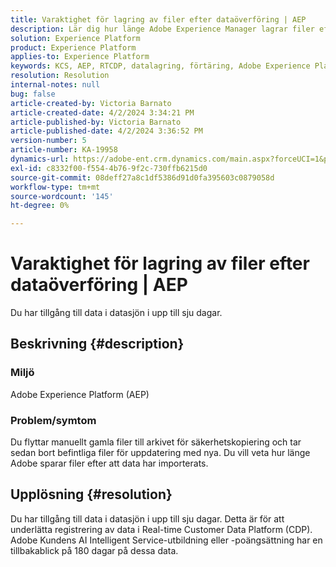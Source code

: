 ```yaml
---
title: Varaktighet för lagring av filer efter dataöverföring | AEP
description: Lär dig hur länge Adobe Experience Manager lagrar filer efter att data har importerats.
solution: Experience Platform
product: Experience Platform
applies-to: Experience Platform
keywords: KCS, AEP, RTCDP, datalagring, förtäring, Adobe Experience Platform, Experience Platform, datasjön
resolution: Resolution
internal-notes: null
bug: false
article-created-by: Victoria Barnato
article-created-date: 4/2/2024 3:34:21 PM
article-published-by: Victoria Barnato
article-published-date: 4/2/2024 3:36:52 PM
version-number: 5
article-number: KA-19958
dynamics-url: https://adobe-ent.crm.dynamics.com/main.aspx?forceUCI=1&pagetype=entityrecord&etn=knowledgearticle&id=b6a50c77-06f1-ee11-904b-6045bd04ed02
exl-id: c8332f00-f554-4b76-9f2c-730ffb6215d0
source-git-commit: 08deff27a8c1df5386d91d0fa395603c0879058d
workflow-type: tm+mt
source-wordcount: '145'
ht-degree: 0%

---
```


# Varaktighet för lagring av filer efter dataöverföring | AEP


Du har tillgång till data i datasjön i upp till sju dagar.

## Beskrivning {#description}


### <b>Miljö</b>

Adobe Experience Platform (AEP)

### <b>Problem/symtom</b>

Du flyttar manuellt gamla filer till arkivet för säkerhetskopiering och tar sedan bort befintliga filer för uppdatering med nya. Du vill veta hur länge Adobe sparar filer efter att data har importerats.




## Upplösning {#resolution}


Du har tillgång till data i datasjön i upp till sju dagar. Detta är för att underlätta registrering av data i Real-time Customer Data Platform (CDP). Adobe Kundens AI Intelligent Service-utbildning eller -poängsättning har en tillbakablick på 180 dagar på dessa data.
